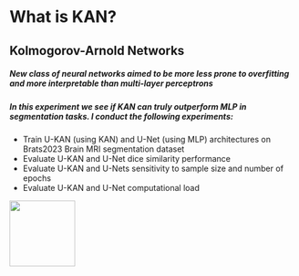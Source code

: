 # What is KAN?

## Kolmogorov-Arnold Networks
##### New class of neural networks aimed to be more less prone to overfitting and more interpretable than multi-layer perceptrons

##### In this experiment we see if KAN can truly outperform MLP in segmentation tasks. I conduct the following experiments:
- Train U-KAN (using KAN) and U-Net (using MLP) architectures on Brats2023 Brain MRI segmentation dataset
- Evaluate U-KAN and U-Net dice similarity performance 
- Evaluate U-KAN and U-Nets sensitivity to sample size and number of epochs
- Evaluate U-KAN and U-Net computational load

<img src='https://drive.google.com/file/d/1uS2mrRleKRhyF_3An_qaalMLMvU5hFqZ/view?usp=drive_link' style="height:115px">
